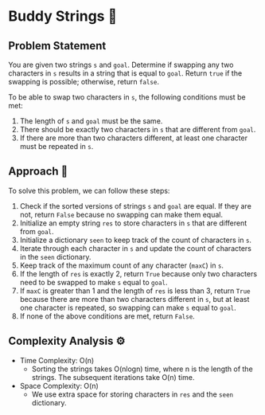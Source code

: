 # Buddy Strings 🤝

## Problem Statement

You are given two strings `s` and `goal`. Determine if swapping any two characters in `s` results in a string that is equal to `goal`. Return `true` if the swapping is possible; otherwise, return `false`.

To be able to swap two characters in `s`, the following conditions must be met:
1. The length of `s` and `goal` must be the same.
2. There should be exactly two characters in `s` that are different from `goal`.
3. If there are more than two characters different, at least one character must be repeated in `s`.

## Approach 🤝

To solve this problem, we can follow these steps:
1. Check if the sorted versions of strings `s` and `goal` are equal. If they are not, return `False` because no swapping can make them equal.
2. Initialize an empty string `res` to store characters in `s` that are different from `goal`.
3. Initialize a dictionary `seen` to keep track of the count of characters in `s`.
4. Iterate through each character in `s` and update the count of characters in the `seen` dictionary.
5. Keep track of the maximum count of any character (`maxC`) in `s`.
6. If the length of `res` is exactly 2, return `True` because only two characters need to be swapped to make `s` equal to `goal`.
7. If `maxC` is greater than 1 and the length of `res` is less than 3, return `True` because there are more than two characters different in `s`, but at least one character is repeated, so swapping can make `s` equal to `goal`.
8. If none of the above conditions are met, return `False`.

## Complexity Analysis ⚙️

- Time Complexity: O(n)
  - Sorting the strings takes O(nlogn) time, where n is the length of the strings. The subsequent iterations take O(n) time.
- Space Complexity: O(n)
  - We use extra space for storing characters in `res` and the `seen` dictionary.
